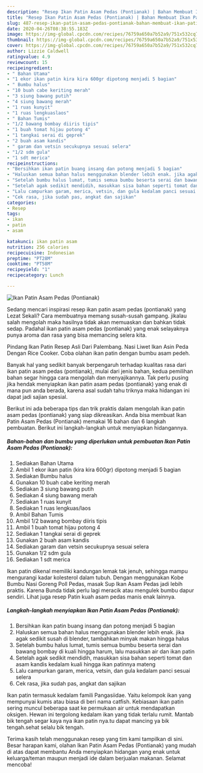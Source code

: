 ```yaml
---
description: "Resep Ikan Patin Asam Pedas (Pontianak) | Bahan Membuat Ikan Patin Asam Pedas (Pontianak) Yang Lezat Sekali"
title: "Resep Ikan Patin Asam Pedas (Pontianak) | Bahan Membuat Ikan Patin Asam Pedas (Pontianak) Yang Lezat Sekali"
slug: 487-resep-ikan-patin-asam-pedas-pontianak-bahan-membuat-ikan-patin-asam-pedas-pontianak-yang-lezat-sekali
date: 2020-04-26T08:38:55.183Z
image: https://img-global.cpcdn.com/recipes/76759a650a7b52a9/751x532cq70/ikan-patin-asam-pedas-pontianak-foto-resep-utama.jpg
thumbnail: https://img-global.cpcdn.com/recipes/76759a650a7b52a9/751x532cq70/ikan-patin-asam-pedas-pontianak-foto-resep-utama.jpg
cover: https://img-global.cpcdn.com/recipes/76759a650a7b52a9/751x532cq70/ikan-patin-asam-pedas-pontianak-foto-resep-utama.jpg
author: Lizzie Caldwell
ratingvalue: 4.9
reviewcount: 15
recipeingredient:
- " Bahan Utama"
- "1 ekor ikan patin kira kira 600gr dipotong menjadi 5 bagian"
- " Bumbu halus"
- "10 buah cabe keriting merah"
- "3 siung bawang putih"
- "4 siung bawang merah"
- "1 ruas kunyit"
- "1 ruas lengkuaslaos"
- " Bahan Tumis"
- "1/2 bawang bombay diiris tipis"
- "1 buah tomat hijau potong 4"
- "1 tangkai serai di geprek"
- "2 buah asam kandis"
- " garam dan vetsin secukupnya sesuai selera"
- "1/2 sdm gula"
- "1 sdt merica"
recipeinstructions:
- "Bersihkan ikan patin buang insang dan potong menjadi 5 bagian"
- "Haluskan semua bahan halus menggunakan blender lebih enak. jika agak sedikit susah di blender, tambahkan minyak makan hingga halus"
- "Setelah bumbu halus lumat, tumis semua bumbu beserta serai dan bawang bombay di kuali hingga harum, lalu masukkan air dan ikan patin"
- "Setelah agak sedikit mendidih, masukkan sisa bahan seperti tomat dan asam kandis kedalam kuali hingga ikan patinnya mateng"
- "Lalu campurkan garam, merica, vetsin, dan gula kedalam panci sesuai selera"
- "Cek rasa, jika sudah pas, angkat dan sajikan"
categories:
- Resep
tags:
- ikan
- patin
- asam

katakunci: ikan patin asam 
nutrition: 256 calories
recipecuisine: Indonesian
preptime: "PT28M"
cooktime: "PT58M"
recipeyield: "1"
recipecategory: Lunch

---
```



![Ikan Patin Asam Pedas (Pontianak)](https://img-global.cpcdn.com/recipes/76759a650a7b52a9/751x532cq70/ikan-patin-asam-pedas-pontianak-foto-resep-utama.jpg)

Sedang mencari inspirasi resep ikan patin asam pedas (pontianak) yang Lezat Sekali? Cara membuatnya memang susah-susah gampang. jikalau salah mengolah maka hasilnya tidak akan memuaskan dan bahkan tidak sedap. Padahal ikan patin asam pedas (pontianak) yang enak selayaknya punya aroma dan rasa yang bisa memancing selera kita.

Pindang Ikan Patin Resep Asli Dari Palembang. Nasi Liwet Ikan Asin Peda Dengan Rice Cooker. Coba olahan ikan patin dengan bumbu asam pedeh.

Banyak hal yang sedikit banyak berpengaruh terhadap kualitas rasa dari ikan patin asam pedas (pontianak), mulai dari jenis bahan, kedua pemilihan bahan segar hingga cara mengolah dan menyajikannya. Tak perlu pusing jika hendak menyiapkan ikan patin asam pedas (pontianak) yang enak di mana pun anda berada, karena asal sudah tahu triknya maka hidangan ini dapat jadi sajian spesial.


Berikut ini ada beberapa tips dan trik praktis dalam mengolah ikan patin asam pedas (pontianak) yang siap dikreasikan. Anda bisa membuat Ikan Patin Asam Pedas (Pontianak) memakai 16 bahan dan 6 langkah pembuatan. Berikut ini langkah-langkah untuk menyiapkan hidangannya.

<!--inarticleads1-->

##### Bahan-bahan dan bumbu yang diperlukan untuk pembuatan Ikan Patin Asam Pedas (Pontianak):

1. Sediakan  Bahan Utama
1. Ambil 1 ekor ikan patin (kira kira 600gr) dipotong menjadi 5 bagian
1. Sediakan  Bumbu halus
1. Gunakan 10 buah cabe keriting merah
1. Sediakan 3 siung bawang putih
1. Sediakan 4 siung bawang merah
1. Sediakan 1 ruas kunyit
1. Sediakan 1 ruas lengkuas/laos
1. Ambil  Bahan Tumis
1. Ambil 1/2 bawang bombay diiris tipis
1. Ambil 1 buah tomat hijau potong 4
1. Sediakan 1 tangkai serai di geprek
1. Gunakan 2 buah asam kandis
1. Sediakan  garam dan vetsin secukupnya sesuai selera
1. Gunakan 1/2 sdm gula
1. Sediakan 1 sdt merica


Ikan patin dikenal memiliki kandungan lemak tak jenuh, sehingga mampu mengurangi kadar kolesterol dalam tubuh. Dengan menggunakan Kobe Bumbu Nasi Goreng Poll Pedas, masak Sup Ikan Asam Pedas jadi lebih praktis. Karena Bunda tidak perlu lagi meracik atau mengulek bumbu dapur sendiri. Lihat juga resep Patin kuah asam pedas manis enak lainnya. 

<!--inarticleads2-->

##### Langkah-langkah menyiapkan Ikan Patin Asam Pedas (Pontianak):

1. Bersihkan ikan patin buang insang dan potong menjadi 5 bagian
1. Haluskan semua bahan halus menggunakan blender lebih enak. jika agak sedikit susah di blender, tambahkan minyak makan hingga halus
1. Setelah bumbu halus lumat, tumis semua bumbu beserta serai dan bawang bombay di kuali hingga harum, lalu masukkan air dan ikan patin
1. Setelah agak sedikit mendidih, masukkan sisa bahan seperti tomat dan asam kandis kedalam kuali hingga ikan patinnya mateng
1. Lalu campurkan garam, merica, vetsin, dan gula kedalam panci sesuai selera
1. Cek rasa, jika sudah pas, angkat dan sajikan


Ikan patin termasuk kedalam famili Pangasiidae. Yaitu kelompok ikan yang mempunyai kumis atau biasa di beri nama catfish. Kebiasaan ikan patin sering muncul beberapa saat ke permukaan air untuk mendapatkan oksigen. Hewan ini tergolong kedalam ikan yang tidak terlalu rumit. Mantab bik tengah segar kaya nya ikan patin nya.tu dapat mancing ya bik tengah.sehat selalu bik tengah. 

Terima kasih telah menggunakan resep yang tim kami tampilkan di sini. Besar harapan kami, olahan Ikan Patin Asam Pedas (Pontianak) yang mudah di atas dapat membantu Anda menyiapkan hidangan yang enak untuk keluarga/teman maupun menjadi ide dalam berjualan makanan. Selamat mencoba!
